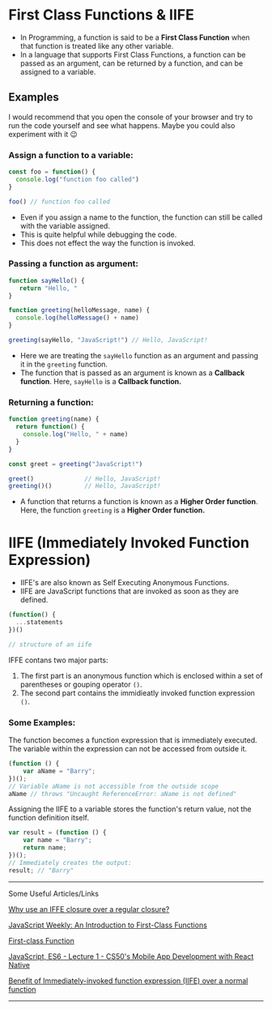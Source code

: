 # First Class Functions & IIFE

- In Programming, a function is said to be a **First Class Function** when that function is treated like any other variable.
- In a language that supports First Class Functions, a function can be passed as an argument, can be returned by a function, and can be assigned to a variable.

## Examples

I would recommend that you open the console of your browser and try to run the code yourself and see what happens. Maybe you could also experiment with it 😉

### Assign a function to a variable:

```jsx
const foo = function() {
  console.log("function foo called")
}

foo() // function foo called
```

- Even if you assign a name to the function, the function can still be called with the variable assigned.
- This is quite helpful while debugging the code.
- This does not effect the way the function is invoked.

### Passing a function as argument:

```jsx
function sayHello() {
   return "Hello, "
}

function greeting(helloMessage, name) {
  console.log(helloMessage() + name)
}

greeting(sayHello, "JavaScript!") // Hello, JavaScript!
```

- Here we are treating the `sayHello` function as an argument and passing it in the `greeting` function.
- The function that is passed as an argument is known as a **Callback function**. Here, `sayHello` is a **Callback function.**

### Returning a function:

```jsx
function greeting(name) {
  return function() {
    console.log("Hello, " + name)
  }
}

const greet = greeting("JavaScript!") 

greet()              // Hello, JavaScript!
greeting()()         // Hello, JavaScript!
```

- A function that returns a function is known as a **Higher Order function**. Here, the function `greeting` is a **Higher Order function.**

# IIFE (Immediately Invoked Function Expression)

- IIFE's are also known as Self Executing Anonymous Functions.
- IIFE are JavaScript functions that are invoked as soon as they are defined.

```jsx
(function() {
  ...statements
})()

// structure of an iife
```

IFFE contans two major parts:

1. The first part is an anonymous function which is enclosed within a set of parentheses or gouping operator `()`.
2. The second part contains the immidieatly invoked function expression `()`.

### Some Examples:

The function becomes a function expression that is immediately executed. The variable within the expression can not be accessed from outside it.

```jsx
(function () {
    var aName = "Barry";
})();
// Variable aName is not accessible from the outside scope
aName // throws "Uncaught ReferenceError: aName is not defined"
```

Assigning the IIFE to a variable stores the function's return value, not the function definition itself.

```jsx
var result = (function () {
    var name = "Barry"; 
    return name; 
})(); 
// Immediately creates the output: 
result; // "Barry"
```

---

Some Useful Articles/Links

[Why use an IFFE closure over a regular closure?](https://stackoverflow.com/questions/50979943/why-use-an-iffe-closure-over-a-regular-closure)

[JavaScript Weekly: An Introduction to First-Class Functions](https://medium.com/launch-school/javascript-weekly-an-introduction-to-first-class-functions-9d069e6fb137)

[First-class Function](https://developer.mozilla.org/en-US/docs/Glossary/First-class_Function)

[JavaScript, ES6 - Lecture 1 - CS50's Mobile App Development with React Native](https://www.youtube.com/watch?v=3Ay2lS6tm4M&list=PLhQjrBD2T382gdfveyad09Ierl_3Jh_wR&t=14s)

[Benefit of Immediately-invoked function expression (IIFE) over a normal function](https://stackoverflow.com/questions/37021349/benefit-of-immediately-invoked-function-expression-iife-over-a-normal-function)

---